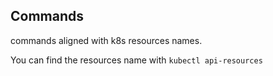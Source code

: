 ## Commands

commands aligned with k8s resources names.

You can find the resources name with `kubectl api-resources`
